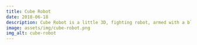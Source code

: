 ```yaml
---
title: Cube Robot
date: 2018-06-18
description: Cube Robot is a little 3D, fighting robot, armed with a blaster and a robotic arm. This model comes with basic idle and shooting animations. Cube Robot has been made as an Indepented Developer with Blender.
image: assets/img/cube-robot.png
img_alt: cube-robot
---
```

